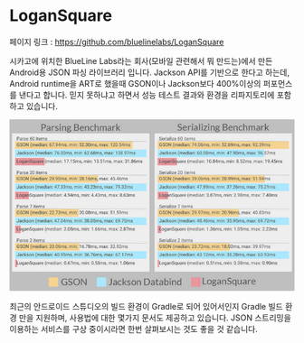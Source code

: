 # LoganSquare

페이지 링크 : https://github.com/bluelinelabs/LoganSquare

시카고에 위치한 BlueLine Labs라는 회사(모바일 관련해서 뭐 만드는)에서 만든 Android용 JSON 파싱 라이브러리 입니다.
Jackson API를 기반으로 한다고 하는데, Android runtime을 ART로 했을때 GSON이나 Jackson보다 400%이상의 퍼포먼스를 낸다고 합니다. 믿지 못하냐고 하면서 성능 테스트 결과와 환경을 리파지토리에 포함하고 있습니다.

![이미지](img/004$16.png)

최근의 안드로이드 스튜디오의 빌드 환경이 Gradle로 되어 있어서인지 Gradle 빌드 환경 만을 지원하며, 사용법에 대한 몇가지 문서도 제공하고 있습니다. JSON 스트리밍을 이용하는 서비스를 구상 중이시라면 한번 살펴보시는 것도 좋을 것 같습니다.
